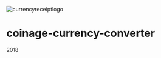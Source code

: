 ![currencyreceiptlogo](https://user-images.githubusercontent.com/72175303/148704889-cc4bf266-5f60-47a2-b952-151a3269ccc4.png)

# coinage-currency-converter
2018
